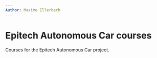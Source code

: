 ```yaml
---
Author: Maxime Ellerbach
---
```

# Epitech Autonomous Car courses

Courses for the Epitech Autonomous Car project.
